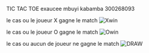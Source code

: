 TIC TAC TOE
exaucee mbuyi kabamba 300268093


le cas ou le joueur X gagne le match 
![Xwin](https://github.com/exaucee2/tic-tac-toe/assets/115640641/e8aae5ed-87a6-488b-a44a-60181dc26eeb)


le cas ou le joueur O gagne le match 
![Owin](https://github.com/exaucee2/tic-tac-toe/assets/115640641/587ec860-016e-4954-8294-dbc55fcfed41)



le cas ou aucun de joueur ne  gagne le match 
![DRAW](https://github.com/exaucee2/tic-tac-toe/assets/115640641/2bb862e5-845b-480c-b792-2c6d6a8a489c)
